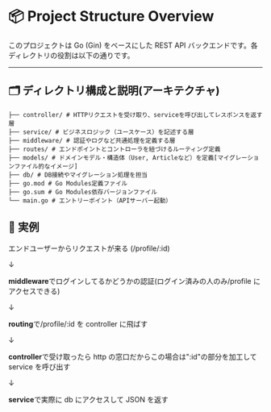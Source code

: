 # 📦 Project Structure Overview

このプロジェクトは Go (Gin) をベースにした REST API バックエンドです。各ディレクトリの役割は以下の通りです。

---

## 🗂️ ディレクトリ構成と説明(アーキテクチャ)

```
├── controller/ # HTTPリクエストを受け取り、serviceを呼び出してレスポンスを返す層
├── service/ # ビジネスロジック（ユースケース）を記述する層
├── middleware/ # 認証やログなど共通処理を定義する層
├── routes/ # エンドポイントとコントローラを紐づけるルーティング定義
├── models/ # ドメインモデル・構造体（User, Articleなど）を定義[マイグレーションファイル的なイメージ]
├── db/ # DB接続やマイグレーション処理を担当
├── go.mod # Go Modules定義ファイル
├── go.sum # Go Modules依存バージョンファイル
└── main.go # エントリーポイント（APIサーバー起動）
```

## 🔧 実例

エンドユーザーからリクエストが来る (/profile/:id)

↓

**middleware**でログインしてるかどうかの認証(ログイン済みの人のみ/profile にアクセスできる)

↓

**routing**で/profile/:id を controller に飛ばす

↓

**controller**で受け取ったら http の窓口だからこの場合は":id"の部分を加工して service を呼び出す

↓

**service**で実際に db にアクセスして JSON を返す
